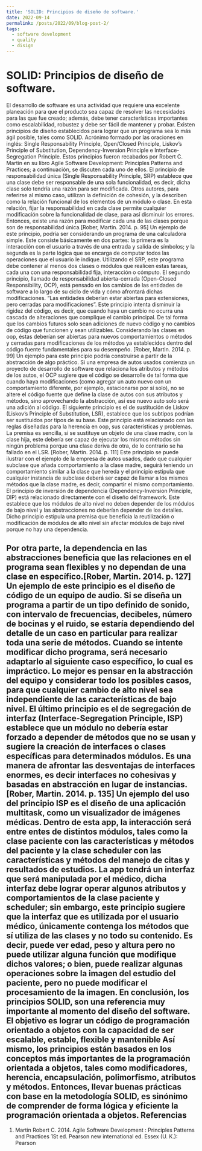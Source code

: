 ```yaml
---
title: 'SOLID: Principios de diseño de software.'
date: 2022-09-14
permalink: /posts/2022/09/blog-post-2/
tags:
  - software development
  - quality
  - disign
---
```


SOLID: Principios de diseño de software.
======
El desarrollo de software es una actividad que requiere una excelente planeación
						para que el producto sea capaz de resolver las necesidades para las que fue
						creado; además, debe tener características importantes como escalabilidad,
						robustez y debe ser fácil de mantener y probar.
Existen principios de diseño establecidos para lograr que un programa sea lo
						más ágil posible, tales como SOLID. Acrónimo formado por las oraciones en
						inglés: Single Responsability Principle, Open/Closed Principle, Liskov’s Principle of
						Substitution, Dependency-Inversion Principle e Interface-Segregation Principle.
						Estos principios fueron recabados por Robert C. Martin en su libro Agile Software
						Development: Principles Patterns and Practices; a continuación, se discuten cada
						uno de ellos.
El principio de responsabilidad única (Single Responsability Principle, SRP)
						establece que una clase debe ser responsable de una sola funcionalidad, es
						decir, dicha clase solo tendría una razón para ser modificada.
Otros autores, para referirse al mismo caso, utilizan la definición de cohesión, y la
						describen como la relación funcional de los elementos de un módulo o clase. En
						esta relación, fijar la responsabilidad en cada clase permite cualquier
						modificación sobre la funcionalidad de clase, para así disminuir los errores.
						Entonces, existe una razón para modificar cada una de las clases porque son de
						responsabilidad única.[Rober, Martin. 2014. p. 95]
Un ejemplo de este principio, podría ser considerando un programa de una
						calculadora simple. Este consiste básicamente en dos partes: la primera es la
						interacción con el usuario a través de una entrada y salida de símbolos; y la
						segunda es la parte lógica que se encarga de computar todos las operaciones
						que el usuario le indique. Utilizando el SRP, este programa debe contener al
						menos dos clases o módulos que realicen estas tareas, cada una con una
						responsabilidad fija, interacción o cómputo.
El segundo principio, llamado de responsabilidad abierta-cerrada (Open-Closed
						Responsibility, OCP), está pensado en los cambios de las entidades de software a
						lo largo de su ciclo de vida y cómo afrontará dichas modificaciones. “Las entidades 
						deberían estar abiertas para extensiones, pero cerradas para
						modificaciones”. Este principio intenta disminuir la rigidez del código, es decir, que
						cuando haya un cambio no ocurra una cascada de alteraciones que complique
						el cambio principal. De tal forma que los cambios futuros solo sean adiciones de
						nuevo código y no cambios de código que funcionen y sean utilizables.
Considerando las clases en oop, éstas deberían ser abiertas para nuevos
						comportamientos o métodos y cerradas para modificaciones de los métodos ya
						establecidos dentro del código fuente fundamentales para su desempeño.
						[Rober, Martin. 2014. p. 99]
Un ejemplo para este principio podría construirse a partir de la abstracción de
						algo práctico. Si una empresa de autos usados comienza un proyecto de
						desarrollo de software que relaciona los atributos y métodos de los autos, el OCP
						sugiere que el código se desarrolle de tal forma que cuando haya modificaciones
						(como agregar un auto nuevo con un comportamiento diferente, por ejemplo,
						estacionarse por sí solo), no se altere el código fuente que define la clase de
						autos con sus atributos y métodos, sino aprovechando la abstracción, así ese
						nuevo auto solo será una adición al código.
El siguiente principio es el de sustitución de Liskov (Liskov’s Principle of
						Substitution, LSR), establece que los subtipos podrían ser sustituidos por tipos de
						su base. Este principio está relacionado con las reglas diseñadas para la
						herencia en oop, sus características y problemas. La premisa es sencilla, si se
						sustituye un objeto de una clase madre, con la clase hija, este debería ser capaz
						de ejecutar los mismos métodos sin ningún problema porque una clase deriva
						de otra, de lo contrario se ha fallado en el LSR. [Rober, Martin. 2014. p. 111]
Este principio se puede ilustrar con el ejemplo de la empresa de autos usados,
						dado que cualquier subclase que añada comportamiento a la clase madre,
						seguirá teniendo un comportamiento similar a la clase que hereda y el principio
						estipula que cualquier instancia de subclase deberá ser capaz de llamar a los
						mismos métodos que la clase madre, es decir, compartir el mismo
						comportamiento.
El principio de inversión de dependencia (Dependency-Inversion Principle, DIP)
						está relacionado directamente con el diseño del framework. Este establece que
						los módulos de alto nivel no deben depender de los módulos de bajo nivel y las
						abstracciones no deberían depender de los detalles. Dicho principio estipula una
						premisa que beneficia la reutilización o modificación de módulos de alto nivel sin
						afectar módulos de bajo nivel porque no hay una dependencia.

Por otra parte, la dependencia en las abstracciones beneficia que las relaciones
						en el programa sean flexibles y no dependan de una clase en específico.[Rober,
						Martin. 2014. p. 127]
Un ejemplo de este principio es el diseño de código de un equipo de audio. Si se
						diseña un programa a partir de un tipo definido de sonido, con intervalo de
						frecuencias, decibeles, número de bocinas y el ruido, se estaría dependiendo del
						detalle de un caso en particular para realizar toda una serie de métodos. Cuando
						se intente modificar dicho programa, será necesario adaptarlo al siguiente caso
						específico, lo cual es impráctico. Lo mejor es pensar en la abstracción del equipo
						y considerar todo los posibles casos, para que cualquier cambio de alto nivel sea
						independiente de las características de bajo nivel.
El último principio es el de segregación de interfaz (Interface-Segregation
						Principle, ISP) establece que un módulo no debería estar forzado a depender de
						métodos que no se usan y sugiere la creación de interfaces o clases específicas
						para determinados módulos. Es una manera de afrontar las desventajas de
						interfaces enormes, es decir interfaces no cohesivas y basadas en abstracción
						en lugar de instancias. [Rober, Martin. 2014. p. 135]
Un ejemplo del uso del principio ISP es el diseño de una aplicación multitask,
						como un visualizador de imágenes médicas. Dentro de esta app, la interacción
						será entre entes de distintos módulos, tales como la clase paciente con las
						características y métodos del paciente y la clase scheduler con las
						características y métodos del manejo de citas y resultados de estudios.
La app tendrá un interfaz que será manipulada por el médico, dicha interfaz debe
						lograr operar algunos atributos y comportamientos de la clase paciente y
						scheduler; sin embargo, este principio sugiere que la interfaz que es utilizada por
						el usuario médico, únicamente contenga los métodos que sí utiliza de las clases y
						no todo su contenido. Es decir, puede ver edad, peso y altura pero no puede
						utilizar alguna función que modifique dichos valores; o bien, puede realizar
						algunas operaciones sobre la imagen del estudio del paciente, pero no puede
						modificar el procesamiento de la imagen.
En conclusión, los principios SOLID, son una referencia muy importante al
						momento del diseño del software. El objetivo es lograr un código de
						programación orientado a objetos con la capacidad de ser escalable, estable,
						flexible y mantenible
Así mismo, los principios están basados en los conceptos más importantes de la
						programación orientada a objetos, tales como modificadores, herencia,
						encapsulación, polimorfismo, atributos y métodos. Entonces, llevar buenas
						prácticas con base en la metodología SOLID, es sinónimo de comprender de
						forma lógica y eficiente la programación orientada a objetos.
Referencias
------
1) Martin Robert C. 2014. Agile Software Development : Principles Patterns and Practices 1St ed. Pearson new international ed. Essex (U. K.): Pearson
